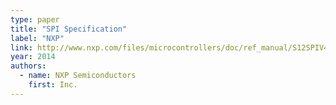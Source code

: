 ```yaml
---
type: paper
title: "SPI Specification"
label: "NXP"
link: http://www.nxp.com/files/microcontrollers/doc/ref_manual/S12SPIV4.pdf
year: 2014
authors:
  - name: NXP Semiconductors
    first: Inc.
---
```

